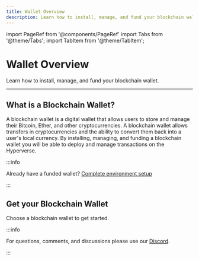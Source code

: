 ```yaml
---
title: Wallet Overview
description: Learn how to install, manage, and fund your blockchain wallet.
---
```


import PageRef from '@components/PageRef'
import Tabs from '@theme/Tabs';
import TabItem from '@theme/TabItem';

# Wallet Overview

Learn how to install, manage, and fund your blockchain wallet.

---

## What is a Blockchain Wallet?

A blockchain wallet is a digital wallet that allows users to store and manage their Bitcoin, Ether, and other cryptocurrencies. A blockchain wallet allows transfers in cryptocurrencies and the ability to convert them back into a user's local currency. By installing, managing, and funding a blockchain wallet you will be able to deploy and manage transactions on the Hyperverse.

:::info

Already have a funded wallet? [Complete environment setup](../../basics/environment)

:::

## Get your Blockchain Wallet

Choose a blockchain wallet to get started.

<PageRef url="algorand" pageName="Algorand Wallet" />
<PageRef url="blocto" pageName="Blocto" />
<PageRef url="metamask" pageName="MetaMask" />

:::info

For questions, comments, and discussions please use our [Discord](https://discord.com/invite/uqecGxg).

:::
